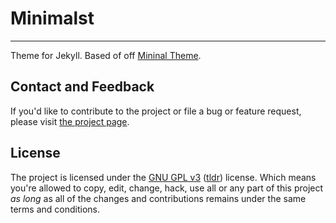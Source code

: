# Minimalst
---
Theme for Jekyll. Based of off [Mininal Theme](http://orderedlist.github.com/minimal/).

## Contact and Feedback

If you'd like to contribute to the project or file a bug or feature request, please visit [the project page][1].

## License

The project is licensed under the [GNU GPL v3][2] ([tldr][3]) license. Which means you're allowed to copy, edit, change, hack, use all or any part of this project *as long* as all of the changes and contributions remains under the same terms and conditions.

  [1]: https://github.com/asphxia/dumpr/
  [2]: http://www.gnu.org/licenses/gpl.html
  [3]: http://www.tldrlegal.com/license/gnu-general-public-license-v3-(gpl-3)
